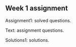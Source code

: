 ## Week 1 assignment

Assignment1: solved questions.

Text: assignment questions.

Solutions1: solutions.

